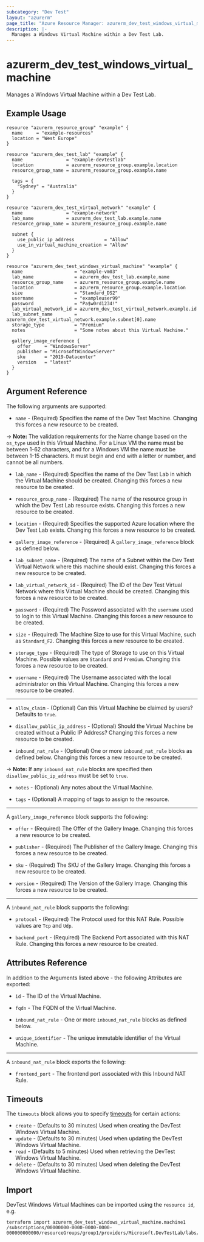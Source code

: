 ```yaml
---
subcategory: "Dev Test"
layout: "azurerm"
page_title: "Azure Resource Manager: azurerm_dev_test_windows_virtual_machine"
description: |-
  Manages a Windows Virtual Machine within a Dev Test Lab.
---
```


# azurerm_dev_test_windows_virtual_machine

Manages a Windows Virtual Machine within a Dev Test Lab.

## Example Usage

```hcl
resource "azurerm_resource_group" "example" {
  name     = "example-resources"
  location = "West Europe"
}

resource "azurerm_dev_test_lab" "example" {
  name                = "example-devtestlab"
  location            = azurerm_resource_group.example.location
  resource_group_name = azurerm_resource_group.example.name

  tags = {
    "Sydney" = "Australia"
  }
}

resource "azurerm_dev_test_virtual_network" "example" {
  name                = "example-network"
  lab_name            = azurerm_dev_test_lab.example.name
  resource_group_name = azurerm_resource_group.example.name

  subnet {
    use_public_ip_address           = "Allow"
    use_in_virtual_machine_creation = "Allow"
  }
}

resource "azurerm_dev_test_windows_virtual_machine" "example" {
  name                   = "example-vm03"
  lab_name               = azurerm_dev_test_lab.example.name
  resource_group_name    = azurerm_resource_group.example.name
  location               = azurerm_resource_group.example.location
  size                   = "Standard_DS2"
  username               = "exampleuser99"
  password               = "Pa$w0rd1234!"
  lab_virtual_network_id = azurerm_dev_test_virtual_network.example.id
  lab_subnet_name        = azurerm_dev_test_virtual_network.example.subnet[0].name
  storage_type           = "Premium"
  notes                  = "Some notes about this Virtual Machine."

  gallery_image_reference {
    offer     = "WindowsServer"
    publisher = "MicrosoftWindowsServer"
    sku       = "2019-Datacenter"
    version   = "latest"
  }
}
```

## Argument Reference

The following arguments are supported:

* `name` - (Required) Specifies the name of the Dev Test Machine. Changing this forces a new resource to be created.

-> **Note:** The validation requirements for the Name change based on the `os_type` used in this Virtual Machine. For a Linux VM the name must be between 1-62 characters, and for a Windows VM the name must be between 1-15 characters. It must begin and end with a letter or number, and cannot be all numbers.

* `lab_name` - (Required) Specifies the name of the Dev Test Lab in which the Virtual Machine should be created. Changing this forces a new resource to be created.

* `resource_group_name` - (Required) The name of the resource group in which the Dev Test Lab resource exists. Changing this forces a new resource to be created.

* `location` - (Required) Specifies the supported Azure location where the Dev Test Lab exists. Changing this forces a new resource to be created.

* `gallery_image_reference` - (Required) A `gallery_image_reference` block as defined below.

* `lab_subnet_name` - (Required) The name of a Subnet within the Dev Test Virtual Network where this machine should exist. Changing this forces a new resource to be created.

* `lab_virtual_network_id` - (Required) The ID of the Dev Test Virtual Network where this Virtual Machine should be created. Changing this forces a new resource to be created.

* `password` - (Required) The Password associated with the `username` used to login to this Virtual Machine. Changing this forces a new resource to be created.

* `size` - (Required) The Machine Size to use for this Virtual Machine, such as `Standard_F2`. Changing this forces a new resource to be created.

* `storage_type` - (Required) The type of Storage to use on this Virtual Machine. Possible values are `Standard` and `Premium`. Changing this forces a new resource to be created.

* `username` - (Required) The Username associated with the local administrator on this Virtual Machine. Changing this forces a new resource to be created.

---

* `allow_claim` - (Optional) Can this Virtual Machine be claimed by users? Defaults to `true`.

* `disallow_public_ip_address` - (Optional) Should the Virtual Machine be created without a Public IP Address? Changing this forces a new resource to be created.

* `inbound_nat_rule` - (Optional) One or more `inbound_nat_rule` blocks as defined below. Changing this forces a new resource to be created.

-> **Note:** If any `inbound_nat_rule` blocks are specified then `disallow_public_ip_address` must be set to `true`.

* `notes` - (Optional) Any notes about the Virtual Machine.

* `tags` - (Optional) A mapping of tags to assign to the resource.

---

A `gallery_image_reference` block supports the following:

* `offer` - (Required) The Offer of the Gallery Image. Changing this forces a new resource to be created.

* `publisher` - (Required) The Publisher of the Gallery Image. Changing this forces a new resource to be created.

* `sku` - (Required) The SKU of the Gallery Image. Changing this forces a new resource to be created.

* `version` - (Required) The Version of the Gallery Image. Changing this forces a new resource to be created.

---

A `inbound_nat_rule` block supports the following:

* `protocol` - (Required) The Protocol used for this NAT Rule. Possible values are `Tcp` and `Udp`. 

* `backend_port` - (Required) The Backend Port associated with this NAT Rule. Changing this forces a new resource to be created.

## Attributes Reference

In addition to the Arguments listed above - the following Attributes are exported:

* `id` - The ID of the Virtual Machine.

* `fqdn` - The FQDN of the Virtual Machine.

* `inbound_nat_rule` - One or more `inbound_nat_rule` blocks as defined below.

* `unique_identifier` - The unique immutable identifier of the Virtual Machine.

---

A `inbound_nat_rule` block exports the following:

* `frontend_port` - The frontend port associated with this Inbound NAT Rule.

## Timeouts

The `timeouts` block allows you to specify [timeouts](https://www.terraform.io/language/resources/syntax#operation-timeouts) for certain actions:

* `create` - (Defaults to 30 minutes) Used when creating the DevTest Windows Virtual Machine.
* `update` - (Defaults to 30 minutes) Used when updating the DevTest Windows Virtual Machine.
* `read` - (Defaults to 5 minutes) Used when retrieving the DevTest Windows Virtual Machine.
* `delete` - (Defaults to 30 minutes) Used when deleting the DevTest Windows Virtual Machine.

## Import

DevTest Windows Virtual Machines can be imported using the `resource id`, e.g.

```shell
terraform import azurerm_dev_test_windows_virtual_machine.machine1 /subscriptions/00000000-0000-0000-0000-000000000000/resourceGroups/group1/providers/Microsoft.DevTestLab/labs/lab1/virtualMachines/machine1
```
